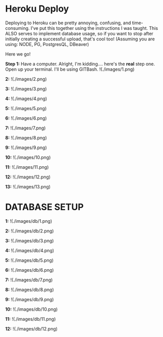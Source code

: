 # Heroku Deploy

Deploying to Heroku can be pretty annoying, confusing, and time-consuming. I've put this together using the instructions I was taught. This ALSO serves to implement database usage, so if you want to stop after initially creating a successful upload, that's cool too!
(Assuming you are using: NODE, PG, PostgresQL, DBeaver)

Here we go!

**Step 1:** Have a computer. Alright, I'm kidding.... here's the **real** step one. Open up your terminal. I'll be using GITBash.
!(./images/1.png)

**2:**
!(./images/2.png)

**3:**
!(./images/3.png)

**4:**
!(./images/4.png)

**5:**
!(./images/5.png)

**6:**
!(./images/6.png)

**7:**
!(./images/7.png)

**8:**
!(./images/8.png)

**9:**
!(./images/9.png)

**10:**
!(./images/10.png)

**11:**
!(./images/11.png)

**12:**
!(./images/12.png)

**13:**
!(./images/13.png)



# DATABASE SETUP


**1:**
!(./images/db/1.png)

**2:**
!(./images/db/2.png)

**3:**
!(./images/db/3.png)

**4:**
!(./images/db/4.png)

**5:**
!(./images/db/5.png)

**6:**
!(./images/db/6.png)

**7:**
!(./images/db/7.png)

**8:**
!(./images/db/8.png)

**9:**
!(./images/db/9.png)

**10:**
!(./images/db/10.png)

**11:**
!(./images/db/11.png)

**12:**
!(./images/db/12.png)




